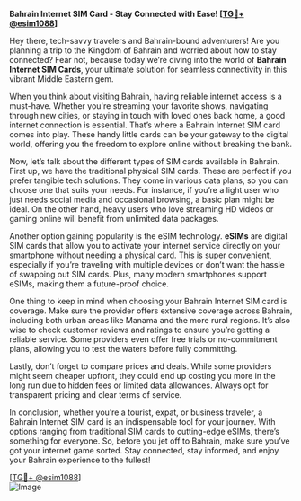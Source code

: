 **Bahrain Internet SIM Card - Stay Connected with Ease! [[TG💪+ @esim1088](https://t.me/s/esim1088)]**

Hey there, tech-savvy travelers and Bahrain-bound adventurers! Are you planning a trip to the Kingdom of Bahrain and worried about how to stay connected? Fear not, because today we’re diving into the world of **Bahrain Internet SIM Cards**, your ultimate solution for seamless connectivity in this vibrant Middle Eastern gem.

When you think about visiting Bahrain, having reliable internet access is a must-have. Whether you're streaming your favorite shows, navigating through new cities, or staying in touch with loved ones back home, a good internet connection is essential. That’s where a Bahrain Internet SIM card comes into play. These handy little cards can be your gateway to the digital world, offering you the freedom to explore online without breaking the bank.

Now, let’s talk about the different types of SIM cards available in Bahrain. First up, we have the traditional physical SIM cards. These are perfect if you prefer tangible tech solutions. They come in various data plans, so you can choose one that suits your needs. For instance, if you’re a light user who just needs social media and occasional browsing, a basic plan might be ideal. On the other hand, heavy users who love streaming HD videos or gaming online will benefit from unlimited data packages.

Another option gaining popularity is the eSIM technology. **eSIMs** are digital SIM cards that allow you to activate your internet service directly on your smartphone without needing a physical card. This is super convenient, especially if you’re traveling with multiple devices or don’t want the hassle of swapping out SIM cards. Plus, many modern smartphones support eSIMs, making them a future-proof choice.

One thing to keep in mind when choosing your Bahrain Internet SIM card is coverage. Make sure the provider offers extensive coverage across Bahrain, including both urban areas like Manama and the more rural regions. It’s also wise to check customer reviews and ratings to ensure you’re getting a reliable service. Some providers even offer free trials or no-commitment plans, allowing you to test the waters before fully committing.

Lastly, don’t forget to compare prices and deals. While some providers might seem cheaper upfront, they could end up costing you more in the long run due to hidden fees or limited data allowances. Always opt for transparent pricing and clear terms of service.

In conclusion, whether you’re a tourist, expat, or business traveler, a Bahrain Internet SIM card is an indispensable tool for your journey. With options ranging from traditional SIM cards to cutting-edge eSIMs, there’s something for everyone. So, before you jet off to Bahrain, make sure you’ve got your internet game sorted. Stay connected, stay informed, and enjoy your Bahrain experience to the fullest!

[[TG💪+ @esim1088](https://t.me/s/esim1088)]  
![Image](https://i.postimg.cc/Y0z9fWf4/image.png)